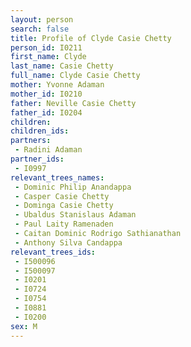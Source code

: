 ```yaml
---
layout: person
search: false
title: Profile of Clyde Casie Chetty
person_id: I0211
first_name: Clyde
last_name: Casie Chetty
full_name: Clyde Casie Chetty
mother: Yvonne Adaman
mother_id: I0210
father: Neville Casie Chetty
father_id: I0204
children:
children_ids:
partners:
 - Radini Adaman
partner_ids:
 - I0997
relevant_trees_names:
 - Dominic Philip Anandappa
 - Casper Casie Chetty
 - Dominga Casie Chetty
 - Ubaldus Stanislaus Adaman
 - Paul Laity Ramenaden
 - Caitan Dominic Rodrigo Sathianathan
 - Anthony Silva Candappa
relevant_trees_ids:
 - I500096
 - I500097
 - I0201
 - I0724
 - I0754
 - I0881
 - I0200
sex: M
---
```


